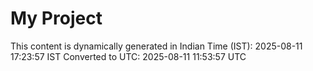 # My Project

This content is dynamically generated in Indian Time (IST): 2025-08-11 17:23:57 IST
Converted to UTC: 2025-08-11 11:53:57 UTC
